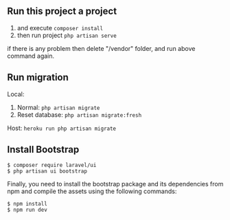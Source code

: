 ## Run this project a project
1. and execute `composer install`
2. then run project `php artisan serve`

if there is any problem then delete "/vendor" folder, and run above command again.

## Run migration
Local: 
1. Normal: `php artisan migrate`
2. Reset database: `php artisan migrate:fresh`

Host: `heroku run php artisan migrate`

## Install Bootstrap
```
$ composer require laravel/ui
$ php artisan ui bootstrap
```
Finally, you need to install the bootstrap package and its dependencies from npm and compile the assets using the following commands:
```
$ npm install
$ npm run dev
```
